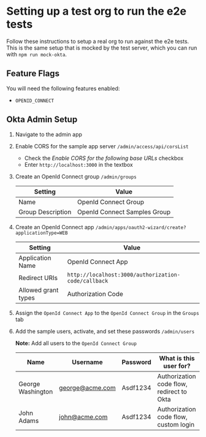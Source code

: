 Setting up a test org to run the e2e tests
==========================================

Follow these instructions to setup a real org to run against the e2e tests. This is the same setup that is mocked by the test server, which you can run with `npm run mock-okta`.

## Feature Flags

You will need the following features enabled:

- `OPENID_CONNECT`

## Okta Admin Setup

1. Navigate to the admin app

2. Enable CORS for the sample app server `/admin/access/api/corsList`

    - Check the *Enable CORS for the following base URLs* checkbox
    - Enter `http://localhost:3000` in the textbox

3. Create an OpenId Connect group `/admin/groups`

    | Setting           | Value                        |
    | ----------------- | ---------------------------- |
    | Name              | OpenId Connect Group         |
    | Group Description | OpenId Connect Samples Group |

4. Create an OpenId Connect app `/admin/apps/oauth2-wizard/create?applicationType=WEB`

    | Setting             | Value                                               |
    | ------------------- | --------------------------------------------------- |
    | Application Name    | OpenId Connect App                                  |
    | Redirect URIs       | `http://localhost:3000/authorization-code/callback` |
    | Allowed grant types | Authorization Code                                  |

5. Assign the `OpenId Connect App` to the `OpenId Connect Group` in the `Groups` tab


6. Add the sample users, activate, and set these passwords `/admin/users`

    **Note:** Add all users to the `OpenId Connect Group`

    | Name              | Username        | Password | What is this user for?                    |
    | ----------------- | --------------- | -------- | ----------------------------------------- |
    | George Washington | george@acme.com | Asdf1234 | Authorization code flow, redirect to Okta |
    | John Adams        | john@acme.com   | Asdf1234 | Authorization code flow, custom login     |
